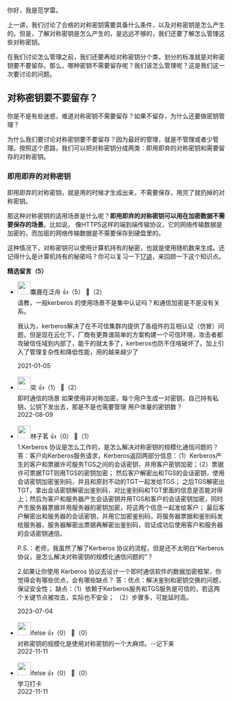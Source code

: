 你好，我是范学雷。

上一讲，我们讨论了合格的对称密钥需要具备什么条件，以及对称密钥是怎么产生的。但是，了解对称密钥是怎么产生的，是远远不够的，我们还要了解怎么管理这些对称密钥。

在我们讨论怎么管理之前，我们还要再给对称密钥分个类，划分的标准就是对称密钥要不要留存。那么，哪种密钥不需要留存呢？我们该怎么管理呢？这是我们这一次要讨论的问题。

## 对称密钥要不要留存？

你是不是有些迷惑，难道对称密钥不需要留存？如果不留存，为什么还要做密钥管理？

为什么我们要讨论对称密钥要不要留存？因为最好的管理，就是不管理或者少管理。按照这个思路，我们可以把对称密钥分成两类：即用即弃的对称密钥和需要留存的对称密钥。

### 即用即弃的对称密钥

即用即弃的对称密钥，就是用的时候才生成出来，不需要保存，用完了就扔掉的对称密钥。

那这种对称密钥的适用场景是什么呢？**即用即弃的对称密钥可以用在加密数据不需要保存的场景**。比如说， 像HTTPS这样的端到端传输协议，它的网络传输数据是加密的，而加密的网络传输数据是不需要保存到硬盘里的。

这种情况下，对称密钥可以使用计算机持有的秘密，也就是使用随机数来生成。还记得什么是计算机持有的秘密吗？你可以复习一下[17讲](https://time.geekbang.org/column/article/328197)，来回顾一下这个知识点。
<div><strong>精选留言（5）</strong></div><ul>
<li><img src="https://static001.geekbang.org/account/avatar/00/11/1e/b7/b20ab184.jpg" width="30px"><span>麋鹿在泛舟</span> 👍（5） 💬（2）<div>请教，一般kerberos 的使用场景不是集中认证吗？和通信加密是不是没有关系。

我认为，kerberos解决了在不可信集群内提供了各组件的互相认证（仿冒）问题，但是现在云化下，厂商有更靠谱简单的方案构建一个可信环境，攻击者都攻破信任域到内部了，能干的就太多了，kerberos也防不住啥破坏了。加上引入了管理复杂性和降低性能，用的越来越少了</div>2021-01-05</li><br/><li><img src="https://static001.geekbang.org/account/avatar/00/0f/57/4f/6fb51ff1.jpg" width="30px"><span>奕</span> 👍（1） 💬（2）<div>即时通信的场景 如果使用非对称加密，每个用户生成一对密钥，自己持有私钥，公钥下发出去，那是不是也需要管理 用户体量的密钥数？</div>2022-08-09</li><br/><li><img src="https://static001.geekbang.org/account/avatar/00/23/ac/5c/bb67abe6.jpg" width="30px"><span>林子茗</span> 👍（0） 💬（1）<div>1.Kerberos 协议是怎么工作的，是怎么解决对称密钥的规模化通信问题的？
答：客户向Kerberos服务请求，Kerberos返回两部分信息：（1）Kerberos产生的客户和票据许可服务TGS之间的会话密钥，并用客户密钥加密；（2）票据许可票据TGT则用TGS的密钥加密；
然后客户解密出和TGS的会话密钥，使用会话密钥加密鉴别码，并且和原封不动的TGT一起发给TGS；
之后TGS解密出TGT，拿出会话密钥解密出鉴别码，对比鉴别码和TGT里面的信息是否能对得上；然后为客户和服务器产生会话密钥并用TGS和客户的会话密钥加密，同时产生服务器票据并用服务器的密钥加密，将这两个信息一起发给客户；
最后客户解密出和服务器的会话密钥，并用它加密鉴别码，将服务器票据和鉴别码发给服务器，服务器解密出票据再解密出鉴别码，验证成功后使用客户和服务器的会话密钥通信。

P.S.：老师，我虽然了解了Kerberos 协议的流程，但是还不太明白“Kerberos 协议，是怎么解决对称密钥的规模化通信问题的”？


2.如果让你使用 Kerberos 协议去设计一个即时通信软件的数据加密框架，你觉得会有哪些优点，会有哪些缺点？
答：优点：解决鉴别和密钥交换的问题，保证安全性；
缺点：（1）依赖于Kerberos服务和TGS服务是可信的，若这两个关键节点被攻击，实际也不安全；
（2）步骤多，可能延时高。</div>2023-07-04</li><br/><li><img src="https://static001.geekbang.org/account/avatar/00/26/eb/d7/90391376.jpg" width="30px"><span>ifelse</span> 👍（0） 💬（0）<div>对称密钥的规模化是使用对称密钥的一个大麻烦。--记下来</div>2022-11-11</li><br/><li><img src="https://static001.geekbang.org/account/avatar/00/26/eb/d7/90391376.jpg" width="30px"><span>ifelse</span> 👍（0） 💬（0）<div>学习打卡</div>2022-11-11</li><br/>
</ul>